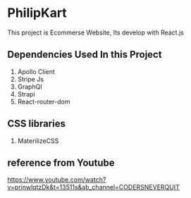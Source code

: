 # PhilipKart

This project is Ecommerse Website, Its develop with React.js 

## Dependencies Used In this Project
  1. Apollo Client 
  2. Stripe Js
  3. GraphQl
  4. Strapi
  5. React-router-dom
 
## CSS libraries
 1. MaterilizeCSS


## reference from Youtube

 https://www.youtube.com/watch?v=prinwlqtzDk&t=13511s&ab_channel=CODERSNEVERQUIT
